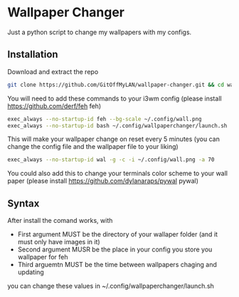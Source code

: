 # Wallpaper Changer
Just a python script to change my wallpapers with my configs.
## Installation
Download and extract the repo
```bash
git clone https://github.com/GitOffMyLAN/wallpaper-changer.git && cd wallpaper-changer && bash install.sh
```
You will need to add these commands to your i3wm config (please install https://github.com/derf/feh feh)
```bash
exec_always --no-startup-id feh --bg-scale ~/.config/wall.png
exec_always --no-startup-id bash ~/.config/wallpaperchanger/launch.sh
```
This will make your wallpaper change on reset every 5 minutes (you can change the config file and the wallpaper file to your liking)
 ```bash
exec_always --no-startup-id wal -g -c -i ~/.config/wall.png -a 70
```
You could also add this to change your terminals color scheme to your wall paper (please install https://github.com/dylanaraps/pywal pywal)

## Syntax
After install the comand works, with
* First argument MUST be the directory of your wallaper folder (and it must only have images in it)
* Second argument MUSR be the place in your config you store you wallpaper for feh
* Third arguemtn MUST be the time between wallpapers chaging and updating

you can change these values in ~/.config/wallpaperchanger/launch.sh
